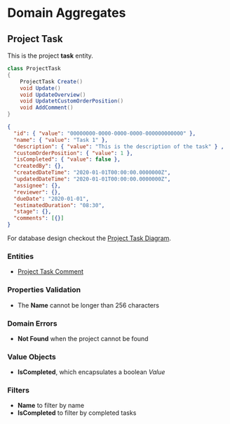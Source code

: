 # Domain Aggregates

## Project Task

This is the project **task** entity.

```csharp
class ProjectTask
{
    ProjectTask Create()
    void Update()
    void UpdateOverview()
    void UpdatetCustomOrderPosition()
    void AddComment()
}
```

```json
{
  "id": { "value": "00000000-0000-0000-0000-000000000000" },
  "name": { "value": "Task 1" },
  "description": { "value": "This is the description of the task" } ,
  "customOrderPosition": { "value": 1 },
  "isCompleted": { "value": false },
  "createdBy": {},
  "createdDateTime": "2020-01-01T00:00:00.0000000Z",
  "updatedDateTime": "2020-01-01T00:00:00.0000000Z",
  "assignee": {},
  "reviewer": {},
  "dueDate": "2020-01-01",
  "estimatedDuration": "08:30",
  "stage": {},
  "comments": [{}]
}
```

For database design checkout the [Project Task Diagram](../../database-diagrams/aggregates/Diagram.ProjectTask.md).

### Entities

- [Project Task Comment](../entities/project-task/Entity.ProjectTaskComment.md)

### Properties Validation

- The **Name** cannot be longer than 256 characters

### Domain Errors

- **Not Found** when the project cannot be found

### Value Objects

- **IsCompleted**, which encapsulates a boolean *Value*

### Filters

- **Name** to filter by name
- **IsCompleted** to filter by completed tasks
